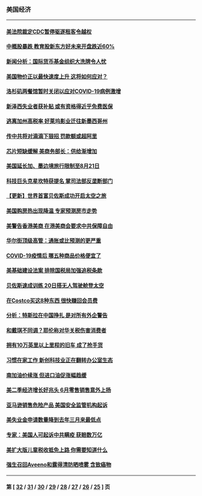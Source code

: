 ### 美国经济
---
#### [美法院裁定CDC暂停驱逐租客令越权](../../pages/ncid1078158/n13110505.md) 
#### [中概股暴跌 教育股新东方好未来开盘跌近60%](../../pages/ncid1078158/n13110548.md) 
#### [新闻分析：国际货币基金组织大洗牌令人忧](../../pages/ncid1078158/n13107284.md) 
#### [美国物价正以最快速度上升 这将如何应对？](../../pages/ncid1078158/n13108480.md) 
#### [洛杉矶两餐馆暂时关闭以应对COVID-19病例激增](../../pages/ncid1078158/n13108314.md) 
#### [新泽西失业者获补贴 或有资格得近乎免费医保](../../pages/ncid1078158/n13108138.md) 
#### [逃离加州高税率 好莱坞影业迁往新墨西哥州](../../pages/ncid1078158/n13107731.md) 
#### [传中共将对滴滴下狠招 罚款额或超阿里](../../pages/ncid1078158/n13107586.md) 
#### [芯片短缺缓解 美商务部长：供给渐增加](../../pages/ncid1078158/n13104588.md) 
#### [美国延长加、墨边境旅行限制至8月21日](../../pages/ncid1078158/n13104805.md) 
#### [科技巨头克星坎特获提名 掌司法部反垄断部门](../../pages/ncid1078158/n13103965.md) 
#### [【更新】世界首富贝佐斯成功开启太空之旅](../../pages/ncid1078158/n13101853.md) 
#### [美国购房热出现降温 专家预测房市走势](../../pages/ncid1078158/n13100281.md) 
#### [美警告香港美商 在港美商会要求中共保障自由](../../pages/ncid1078158/n13099303.md) 
#### [华尔街顶级高管：通胀或比预测的更严重](../../pages/ncid1078158/n13098187.md) 
#### [COVID-19疫情后 哪五种商品价格便宜了](../../pages/ncid1078158/n13097791.md) 
#### [美基础建设法案 排除国税局加强追税条款](../../pages/ncid1078158/n13097246.md) 
#### [贝佐斯速成训练 20日搭无人驾驶舱登太空](../../pages/ncid1078158/n13097128.md) 
#### [在Costco买这8种东西 很快赚回会员费](../../pages/ncid1078158/n13089640.md) 
#### [分析：特斯拉在中国挣扎 是对所有外企警告](../../pages/ncid1078158/n13084978.md) 
#### [和戴琪不同调？耶伦称对华关税伤害消费者](../../pages/ncid1078158/n13096051.md) 
#### [拥有10万英里以上里程的旧车 成了抢手货](../../pages/ncid1078158/n13095786.md) 
#### [习惯在家工作 新创科技业正在翻转办公室生态](../../pages/ncid1078158/n13094857.md) 
#### [南加油价续涨 但进口油促涨幅趋缓](../../pages/ncid1078158/n13094624.md) 
#### [美二季经济增长好兆头 6月零售销售意外上扬](../../pages/ncid1078158/n13093711.md) 
#### [亚马逊销售危险产品 美国安全监管机构起诉](../../pages/ncid1078158/n13092033.md) 
#### [美失业金申请数量降到去年三月来最低点](../../pages/ncid1078158/n13091955.md) 
#### [专家：美国人可起诉中共瞒疫 获赔数万亿](../../pages/ncid1078158/n13091433.md) 
#### [美扩大版儿童税收抵免上路 你需要知道什么](../../pages/ncid1078158/n13091188.md) 
#### [强生召回Aveeno和露得清防晒喷雾 含致癌物](../../pages/ncid1078158/n13091059.md) 

---
#### 第 [ [32](./32.md) / [31](./31.md) / [30](./30.md) / [29](./29.md) / [28](./28.md) / [27](./27.md) / [26](./26.md) / [25](./25.md) ] 页
